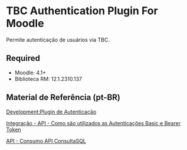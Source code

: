 # TBC Authentication Plugin For Moodle 

Permite autenticação de usuários via TBC.

## Required
 - Moodle: 4.1+
 - Biblioteca RM: 12.1.2310.137

## Material de Referência (pt-BR)

[Development:Plugin de Autenticação](https://docs.moodle.org/all/pt_br/Development:Plugin_de_Autentica%C3%A7%C3%A3o)

[Integração - API - Como são utilizados as Autenticações Basic e Bearer Token](https://centraldeatendimento.totvs.com/hc/pt-br/articles/360058761593-Cross-Segmentos-Backoffice-RM-Integra%C3%A7%C3%A3o-API-Como-s%C3%A3o-utilizados-as-Autentica%C3%A7%C3%B5es-Basic-e-Bearer-Token)

[API - Consumo API ConsultaSQL](https://centraldeatendimento.totvs.com/hc/pt-br/articles/4402123363607-Cross-Segmentos-Backoffice-RM-Integra%C3%A7%C3%A3o-API-Consumo-API-ConsultaSQL)

